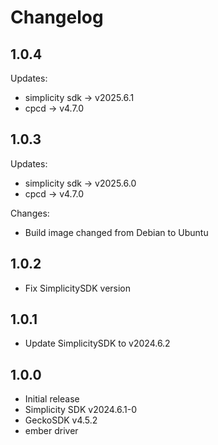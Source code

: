 # Changelog

## 1.0.4

Updates:
- simplicity sdk -> v2025.6.1
- cpcd -> v4.7.0

## 1.0.3

Updates:
- simplicity sdk -> v2025.6.0
- cpcd -> v4.7.0

Changes:
- Build image changed from Debian to Ubuntu

## 1.0.2
- Fix SimplicitySDK version

## 1.0.1
- Update SimplicitySDK to v2024.6.2

## 1.0.0
- Initial release
- Simplicity SDK v2024.6.1-0
- GeckoSDK v4.5.2
- ember driver

